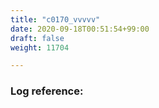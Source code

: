 ```yaml
---
title: "c0170_vvvvv"
date: 2020-09-18T00:51:54+99:00
draft: false
weight: 11704

---
```


### Log reference: <no value>

```
